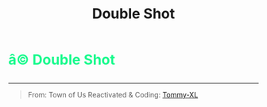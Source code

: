 ﻿---
lang: en-US
title: Double Shot
prev:
next:
---

# <font color=#19fa8d>â© <b>Double Shot</b></font> <Badge text="Guesser" type="tip" vertical="middle"/>
---

> From: Town of Us Reactivated & Coding: [Tommy-XL](https://github.com/Tommy-XL)

